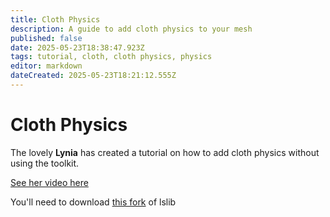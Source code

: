 ```yaml
---
title: Cloth Physics
description: A guide to add cloth physics to your mesh
published: false
date: 2025-05-23T18:38:47.923Z
tags: tutorial, cloth, cloth physics, physics
editor: markdown
dateCreated: 2025-05-23T18:21:12.555Z
---
```


# Cloth Physics

The lovely **Lynia** has created a tutorial on how to add cloth physics without using the toolkit.

[See her video here](https://www.youtube.com/watch?v=-dXZ11lBXH4&list=PLy0yNPbdX35HvxgIuDE-oI9br25SoWtOk)

You'll need to download [this fork](https://github.com/nicoco007/lslib) of lslib